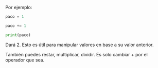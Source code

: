 

Por ejemplo:

```python
paco = 1

paco += 1

print(paco)
```

Dará 2. Esto es útil para manipular valores en base a su valor anterior.

También puedes restar, multiplicar, dividir. Es solo cambiar + por el operador que sea.